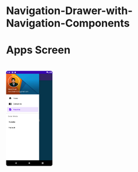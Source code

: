 # Navigation-Drawer-with-Navigation-Components
<h1>Apps Screen<h1>
<img src="./nav_drawer.png" width="25%">
